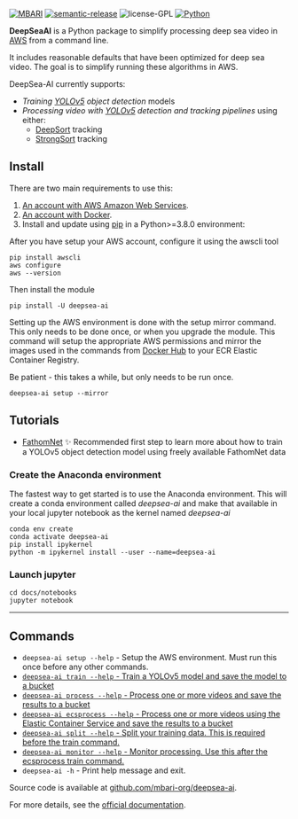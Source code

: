 [![MBARI](https://www.mbari.org/wp-content/uploads/2014/11/logo-mbari-3b.png)](http://www.mbari.org)
[![semantic-release](https://img.shields.io/badge/%20%20%F0%9F%93%A6%F0%9F%9A%80-semantic--release-e10079.svg)](https://github.com/semantic-release/semantic-release)
![license-GPL](https://img.shields.io/badge/license-GPL-blue)
[![Python](https://img.shields.io/badge/language-Python-blue.svg)](https://www.python.org/downloads/)

**DeepSeaAI** is a Python package to simplify processing deep sea video in [AWS](https://aws.amazon.com) from a command line. 
 
It includes reasonable defaults that have been optimized for deep sea video. The goal is to simplify running these algorithms in AWS.

DeepSea-AI currently supports:

 - *Training [YOLOv5](http://github.com/ultralytics/yolov5) object detection* models
 - *Processing video with [YOLOv5](http://github.com/ultralytics/yolov5) detection and tracking pipelines* using either:
     * [DeepSort](https://github.com/mikel-brostrom/Yolov5_DeepSort_Pytorch) tracking
     * [StrongSort](https://github.com/mikel-brostrom/Yolov5_StrongSORT_OSNet) tracking

## Install

There are two main requirements to use this:

1.  [An account with AWS Amazon Web Services](https://aws.amazon.com).
2.  [An account with Docker](http://docker.com).
3.  Install and update using [pip](https://pip.pypa.io/en/stable/getting-started/) in a Python>=3.8.0 environment:

After you have setup your AWS account, configure it using the awscli tool  

```
pip install awscli
aws configure
aws --version
```

Then install the module

```shell
pip install -U deepsea-ai
```

Setting up the AWS environment is done with the setup mirror command.  This only needs to be done once, or when you upgrade
the module.   This command will setup the appropriate AWS permissions and mirror the images used in the commands
from [Docker Hub](https://hub.docker.com) to your ECR Elastic Container Registry. 

Be patient - this takes a while, but only needs to be run once.

```shell
deepsea-ai setup --mirror
```

## Tutorials

* [FathomNet](docs/notebooks/fathomnet_train.ipynb) ✨ Recommended first step to learn more about how to train a YOLOv5 object detection model using freely available FathomNet data

### Create the Anaconda environment

The fastest way to get started is to use the Anaconda environment.  This will create a conda environment called *deepsea-ai* and make that available in your local jupyter notebook as the kernel named *deepsea-ai*

```shell
conda env create 
conda activate deepsea-ai
pip install ipykernel
python -m ipykernel install --user --name=deepsea-ai
```

### Launch jupyter

```
cd docs/notebooks
jupyter notebook
```
---

## Commands

* `deepsea-ai setup --help` - Setup the AWS environment. Must run this once before any other commands.
* [`deepsea-ai train --help` - Train a YOLOv5 model and save the model to a bucket](docs/commands/train.md)
* [`deepsea-ai process --help` - Process one or more videos and save the results to  a bucket](docs/commands/process.md)
* [`deepsea-ai ecsprocess --help` - Process one or more videos using the Elastic Container Service and save the results to a bucket](docs/commands/process.md)
* [`deepsea-ai split --help` - Split your training data. This is required before the train command.](docs/data.md) 
* [`deepsea-ai monitor --help` - Monitor processing. Use this after the ecsprocess train command.](docs/commands/monitor.md) 
* `deepsea-ai -h` - Print help message and exit.
 
Source code is available at [github.com/mbari-org/deepsea-ai](https://github.com/mbari-org/deepsea-ai/).
  
For more details, see the [official documentation](http://docs.mbari.org/deepsea-ai/install).